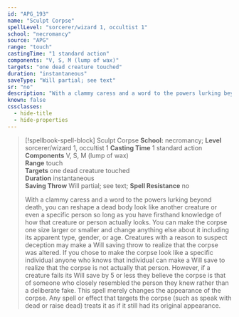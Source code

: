 ```yaml
---
id: "APG_193"
name: "Sculpt Corpse"
spellLevel: "sorcerer/wizard 1, occultist 1"
school: "necromancy"
source: "APG"
range: "touch"
castingTime: "1 standard action"
components: "V, S, M (lump of wax)"
targets: "one dead creature touched"
duration: "instantaneous"
saveType: "Will partial; see text"
sr: "no"
description: "With a clammy caress and a word to the powers lurking beyond death, you can reshape a dead body look like another creature or even a specific person so long as you have firsthand knowledge of how that creature or person actually looks.  You can make the corpse one size larger or smaller and change anything else about it including its apparent type, gender, or age. Creatures with a reason to suspect deception may make a Will saving throw to realize that the corpse was altered. If you chose to make the corpse look like a specific individual anyone who knows that individual can make a Will save to realize that the corpse is not actually that person. However, if a creature fails its Will save by 5 or less they believe the corpse is that of someone who closely resembled the person they knew rather than a deliberate fake. This spell merely changes the appearance of the corpse. Any spell or effect that targets the corpse (such as speak with dead or raise dead) treats it as if it still had its original appearance."
known: false
cssclasses:
  - hide-title
  - hide-properties
---
```


> [!spellbook-spell-block] Sculpt Corpse
> **School:** necromancy; **Level** sorcerer/wizard 1, occultist 1
> **Casting Time** 1 standard action  
> **Components** V, S, M (lump of wax)  
> **Range** touch  
> **Targets** one dead creature touched  
> **Duration** instantaneous  
> **Saving Throw** Will partial; see text; **Spell Resistance** no
> 
> With a clammy caress and a word to the powers lurking beyond death, you can reshape a dead body look like another creature or even a specific person so long as you have firsthand knowledge of how that creature or person actually looks.  You can make the corpse one size larger or smaller and change anything else about it including its apparent type, gender, or age. Creatures with a reason to suspect deception may make a Will saving throw to realize that the corpse was altered. If you chose to make the corpse look like a specific individual anyone who knows that individual can make a Will save to realize that the corpse is not actually that person. However, if a creature fails its Will save by 5 or less they believe the corpse is that of someone who closely resembled the person they knew rather than a deliberate fake. This spell merely changes the appearance of the corpse. Any spell or effect that targets the corpse (such as speak with dead or raise dead) treats it as if it still had its original appearance.